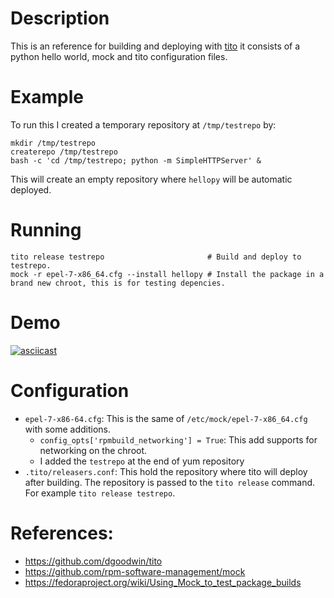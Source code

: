 # Description

This is an reference for building and deploying with [tito](https://github.com/dgoodwin/tito) it consists of a
python hello world, mock and tito configuration files.

# Example

To run this I created a temporary repository at `/tmp/testrepo` by:

```
mkdir /tmp/testrepo
createrepo /tmp/testrepo
bash -c 'cd /tmp/testrepo; python -m SimpleHTTPServer' &
```

This will create an empty repository where `hellopy` will be automatic deployed.

# Running

```
tito release testrepo                       # Build and deploy to testrepo.
mock -r epel-7-x86_64.cfg --install hellopy # Install the package in a brand new chroot, this is for testing depencies.
```

# Demo

[![asciicast](https://asciinema.org/a/1A4Uo8Fl872Kr393VwFYmkJkF.png)](https://asciinema.org/a/1A4Uo8Fl872Kr393VwFYmkJkF)

# Configuration

- `epel-7-x86-64.cfg`: This is the same of `/etc/mock/epel-7-x86_64.cfg` with some additions.
  - `config_opts['rpmbuild_networking'] = True`: This add supports for networking on the chroot.
  - I added the `testrepo` at the end of yum repository
- `.tito/releasers.conf`: This hold the repository where tito will deploy after building. The
  repository is passed to the `tito release` command. For example `tito release testrepo`.

# References:

- https://github.com/dgoodwin/tito
- https://github.com/rpm-software-management/mock
- https://fedoraproject.org/wiki/Using_Mock_to_test_package_builds


